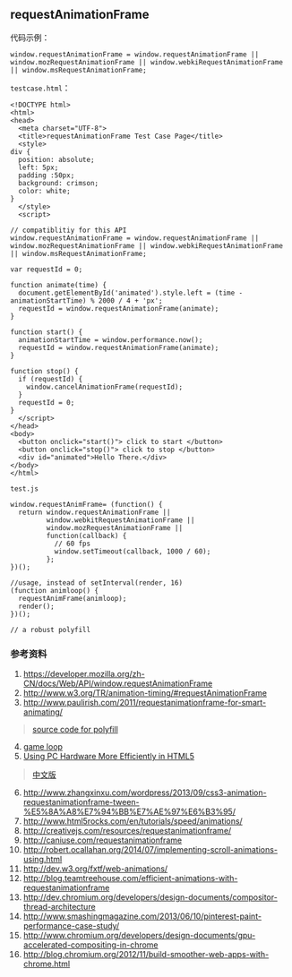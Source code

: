 requestAnimationFrame---代码示例：```window.requestAnimationFrame = window.requestAnimationFrame || window.mozRequestAnimationFrame || window.webkiRequestAnimationFrame || window.msRequestAnimationFrame;````testcase.html`：```<!DOCTYPE html><html><head>  <meta charset="UTF-8">  <title>requestAnimationFrame Test Case Page</title>  <style>div {  position: absolute;  left: 5px;  padding :50px;  background: crimson;  color: white;}  </style>  <script>// compatiblitiy for this APIwindow.requestAnimationFrame = window.requestAnimationFrame || window.mozRequestAnimationFrame || window.webkiRequestAnimationFrame || window.msRequestAnimationFrame;var requestId = 0;function animate(time) {  document.getElementById('animated').style.left = (time - animationStartTime) % 2000 / 4 + 'px';  requestId = window.requestAnimationFrame(animate);}function start() {  animationStartTime = window.performance.now();  requestId = window.requestAnimationFrame(animate);}function stop() {  if (requestId) {    window.cancelAnimationFrame(requestId);  }  requestId = 0;}  </script></head><body>  <button onclick="start()"> click to start </button>  <button onclick="stop()"> click to stop </button>  <div id="animated">Hello There.</div></body></html>````test.js````window.requestAnimFrame= (function() {  return window.requestAnimationFrame ||         window.webkitRequestAnimationFrame ||         window.mozRequestAnimationFrame ||         function(callback) {           // 60 fps           window.setTimeout(callback, 1000 / 60);         };})();//usage, instead of setInterval(render, 16)(function animloop() {  requestAnimFrame(animloop);  render();})();// a robust polyfill```### 参考资料1.  <https://developer.mozilla.org/zh-CN/docs/Web/API/window.requestAnimationFrame>2.  <http://www.w3.org/TR/animation-timing/#requestAnimationFrame>3.  <http://www.paulirish.com/2011/requestanimationframe-for-smart-animating/>> [source code for polyfill](https://gist.github.com/paulirish/1579671)4.  [game loop](http://nokarma.org/2011/02/02/javascript-game-development-the-game-loop/index.html)5.  [Using PC Hardware More Efficiently in HTML5](http://blogs.msdn.com/b/ie/archive/2011/07/05/using-pc-hardware-more-efficiently-in-html5-new-web-performance-apis-part-1.aspx)> [中文版](http://msdn.microsoft.com/zh-cn/library/ie/hh920765\(v=vs.85\).aspx)6.  <http://www.zhangxinxu.com/wordpress/2013/09/css3-animation-requestanimationframe-tween-%E5%8A%A8%E7%94%BB%E7%AE%97%E6%B3%95/>7.  <http://www.html5rocks.com/en/tutorials/speed/animations/>8.  <http://creativejs.com/resources/requestanimationframe/>9.  <http://caniuse.com/requestanimationframe>10. <http://robert.ocallahan.org/2014/07/implementing-scroll-animations-using.html>11. <http://dev.w3.org/fxtf/web-animations/>12. <http://blog.teamtreehouse.com/efficient-animations-with-requestanimationframe>13. <http://dev.chromium.org/developers/design-documents/compositor-thread-architecture>14. <http://www.smashingmagazine.com/2013/06/10/pinterest-paint-performance-case-study/>15. <http://www.chromium.org/developers/design-documents/gpu-accelerated-compositing-in-chrome>16. <http://blog.chromium.org/2012/11/build-smoother-web-apps-with-chrome.html>